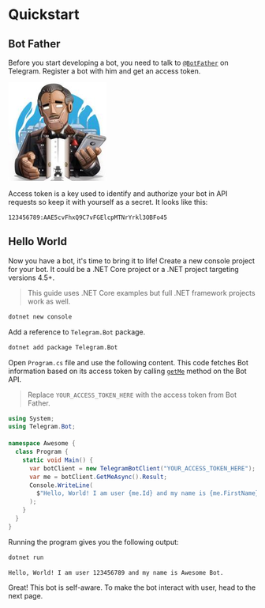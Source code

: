 # Quickstart

## Bot Father

Before you start developing a bot, you need to talk to [`@BotFather`](https://t.me/botfather) on Telegram. Register a
bot with him and get an access token.

[![Bot Father](./docs/bot-father.jpg)](https://t.me/botfather)

Access token is a key used to identify and authorize your bot in API
requests so keep it with yourself as a secret. It looks like this:

```text
123456789:AAE5cvFhxQ9C7vFGElcpMTNrYrkl3OBFo45
```


## Hello World

Now you have a bot, it's time to bring it to life! Create a new console project for your bot. It could be a .NET Core project or a .NET project targeting versions 4.5+.

> This guide uses .NET Core examples but full .NET framework projects work as well.

```bash
dotnet new console
```

Add a reference to `Telegram.Bot` package.

```bash
dotnet add package Telegram.Bot
```

Open `Program.cs` file and use the following content. This code fetches Bot information based on its access token by calling [`getMe`] method on the Bot API.

> Replace `YOUR_ACCESS_TOKEN_HERE` with the access token from Bot Father.

```c#
using System;
using Telegram.Bot;

namespace Awesome {
  class Program {
    static void Main() {
      var botClient = new TelegramBotClient("YOUR_ACCESS_TOKEN_HERE");
      var me = botClient.GetMeAsync().Result;
      Console.WriteLine(
        $"Hello, World! I am user {me.Id} and my name is {me.FirstName}."
      );
    }
  }
}
```

Running the program gives you the following output:

```bash
dotnet run
```

```text
Hello, World! I am user 123456789 and my name is Awesome Bot.
```

Great! This bot is self-aware. To make the bot interact with user, head to the next page.

[`getMe`]: https://core.telegram.org/bots/api#getme